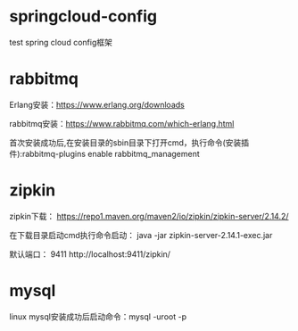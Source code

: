 # springcloud-config

test spring cloud config框架


# rabbitmq

Erlang安装：https://www.erlang.org/downloads

rabbitmq安装：https://www.rabbitmq.com/which-erlang.html

首次安装成功后,在安装目录的sbin目录下打开cmd，执行命令(安装插件):rabbitmq-plugins enable rabbitmq_management

# zipkin

zipkin下载： https://repo1.maven.org/maven2/io/zipkin/zipkin-server/2.14.2/  

在下载目录启动cmd执行命令启动： java -jar zipkin-server-2.14.1-exec.jar 

默认端口： 9411   http://localhost:9411/zipkin/ 

# mysql

linux mysql安装成功后启动命令：mysql -uroot -p 
